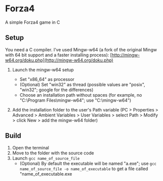 # Forza4
A simple Forza4 game in C

## Setup
You need a C compiler. I've used Mingw-w64 (a fork of the original Mingw with 64 bit support and a faster installing process): [http://mingw-w64.org/doku.php](http://mingw-w64.org/doku.php)

1) Launch the mingw-w64 setup
	- Set "x86_64" as processor
	- (Optional) Set "win32" as thread (possible values are "posix", "win32"; google for the differences)
	- Choose an installation path without spaces (for example, no "C:\Program Files\mingw-w64"; use "C:\mingw-w64")

2) Add the installation folder to the user's Path variable (PC > Properties > Advanced > Ambient Variables > User Variables > select Path > Modify > click New > add the mingw-w64 folder)

## Build
1) Open the terminal
2) Move to the folder with the source code
3) Launch `gcc name_of_source_file`
	-	(Optional) By default the executable will be named "a.exe"; use `gcc name_of_source_file -o name_of_executable` to get a file called "name_of_executable.exe
